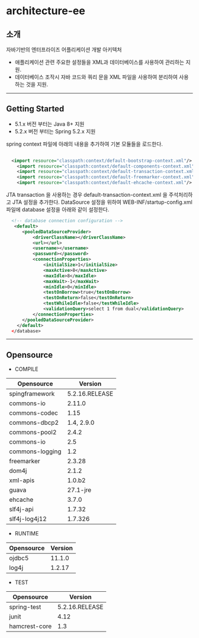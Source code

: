 # architecture-ee

## 소개

자바기반의 엔터프라이즈 어플리케이션 개발 아키텍처

- 애플리케이션 관련 주요한 설정들을 XML과 데이터베이스를 사용하여 관리하는 지원.
- 데이터베이스 조작시 자바 코드와 쿼리 문을 XML 파일을 사용하여 분리하여 사용하는 것을 지원.


------
## Getting Started

- 5.1.x 버전 부터는 Java 8+ 지원
- 5.2.x 버전 부터는 Spring 5.2.x 지원

spring context 파일에 아래의 내용을 추가하여 기본 모듈들을 로드한다.

```xml
	
  <import resource="classpath:context/default-bootstrap-context.xml"/>	
	<import resource="classpath:context/default-components-context.xml"/>
	<import resource="classpath:context/default-transaction-context.xml"/>
	<import resource="classpath:context/default-freemarker-context.xml"/>
	<import resource="classpath:context/default-ehcache-context.xml"/>
 ``` 
   
JTA transaction 을 사용하는 경우 default-transaction-context.xml 을 주석처리하고 JTA 설정을 추가한다.
DataSource 설정을 위하여 WEB-INF/startup-config.xml 파일에 database 설정을 아래와 같이 설정한다.

```xml
  <!-- database connection configuration -->
   <default>
      <pooledDataSourceProvider> 
          <driverClassName></driverClassName> 
          <url></url>
          <username></username>
          <password></password>
          <connectionProperties>
              <initialSize>1</initialSize>
              <maxActive>8</maxActive>
              <maxIdle>8</maxIdle>
              <maxWait>-1</maxWait>
              <minIdle>0</minIdle>
              <testOnBorrow>true</testOnBorrow>
              <testOnReturn>false</testOnReturn>
              <testWhileIdle>false</testWhileIdle>
              <validationQuery>select 1 from dual</validationQuery>
          </connectionProperties>
      </pooledDataSourceProvider>
    </default> 
  </database> 
 ``` 
  
------

## Opensource

* COMPILE

| Opensource | Version |
|------------|---------|
| spingframework | 5.2.16.RELEASE |
| commons-io | 2.11.0 |
| commons-codec | 1.15 |
| commons-dbcp2 | 1.4, 2.9.0 |
| commons-pool2 | 2.4.2 |
| commons-io | 2.5 |
| commons-logging | 1.2 |
| freemarker | 2.3.28 |
| dom4j | 2.1.2 |
| xml-apis | 1.0.b2 |
| guava | 27.1-jre |
| ehcache | 3.7.0 |
| slf4j-api | 1.7.32 |
| slf4j-log4j12 | 1.7.326 |


* RUNTIME

| Opensource | Version |
|------------|---------|
|   ojdbc5 | 11.1.0 |
|   log4j | 1.2.17 |

* TEST

| Opensource | Version |
|------------|---------|
|  spring-test | 5.2.16.RELEASE |
|  junit | 4.12 |
|  hamcrest-core | 1.3 |



